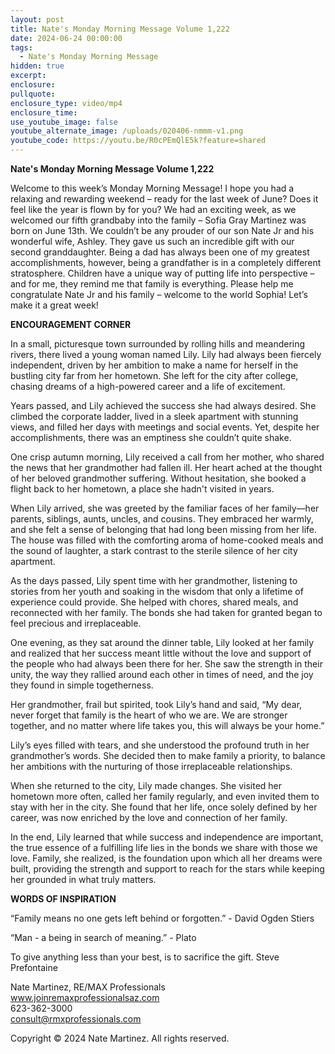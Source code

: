 ```yaml
---
layout: post
title: Nate's Monday Morning Message Volume 1,222
date: 2024-06-24 00:00:00
tags:
  - Nate's Monday Morning Message
hidden: true
excerpt:
enclosure:
pullquote:
enclosure_type: video/mp4
enclosure_time:
use_youtube_image: false
youtube_alternate_image: /uploads/020406-nmmm-v1.png
youtube_code: https://youtu.be/R0cPEmQlE5k?feature=shared
---
```

**Nate's Monday Morning Message Volume 1,222**

Welcome to this week’s Monday Morning Message! I hope you had a relaxing and rewarding weekend – ready for the last week of June? Does it feel like the year is flown by for you? We had an exciting week, as we welcomed our fifth grandbaby into the family – Sofia Gray Martinez was born on June 13th. We couldn’t be any prouder of our son Nate Jr and his wonderful wife, Ashley. They gave us such an incredible gift with our second granddaughter. Being a dad has always been one of my greatest accomplishments, however, being a grandfather is in a completely different stratosphere. Children have a unique way of putting life into perspective – and for me, they remind me that family is everything. Please help me congratulate Nate Jr and his family – welcome to the world Sophia! Let’s make it a great week!

**ENCOURAGEMENT CORNER**&nbsp;

In a small, picturesque town surrounded by rolling hills and meandering rivers, there lived a young woman named Lily. Lily had always been fiercely independent, driven by her ambition to make a name for herself in the bustling city far from her hometown. She left for the city after college, chasing dreams of a high-powered career and a life of excitement.

Years passed, and Lily achieved the success she had always desired. She climbed the corporate ladder, lived in a sleek apartment with stunning views, and filled her days with meetings and social events. Yet, despite her accomplishments, there was an emptiness she couldn’t quite shake.

One crisp autumn morning, Lily received a call from her mother, who shared the news that her grandmother had fallen ill. Her heart ached at the thought of her beloved grandmother suffering. Without hesitation, she booked a flight back to her hometown, a place she hadn't visited in years.

When Lily arrived, she was greeted by the familiar faces of her family—her parents, siblings, aunts, uncles, and cousins. They embraced her warmly, and she felt a sense of belonging that had long been missing from her life. The house was filled with the comforting aroma of home-cooked meals and the sound of laughter, a stark contrast to the sterile silence of her city apartment.

As the days passed, Lily spent time with her grandmother, listening to stories from her youth and soaking in the wisdom that only a lifetime of experience could provide. She helped with chores, shared meals, and reconnected with her family. The bonds she had taken for granted began to feel precious and irreplaceable.

One evening, as they sat around the dinner table, Lily looked at her family and realized that her success meant little without the love and support of the people who had always been there for her. She saw the strength in their unity, the way they rallied around each other in times of need, and the joy they found in simple togetherness.

Her grandmother, frail but spirited, took Lily’s hand and said, “My dear, never forget that family is the heart of who we are. We are stronger together, and no matter where life takes you, this will always be your home.”

Lily’s eyes filled with tears, and she understood the profound truth in her grandmother’s words. She decided then to make family a priority, to balance her ambitions with the nurturing of those irreplaceable relationships.

When she returned to the city, Lily made changes. She visited her hometown more often, called her family regularly, and even invited them to stay with her in the city. She found that her life, once solely defined by her career, was now enriched by the love and connection of her family.

In the end, Lily learned that while success and independence are important, the true essence of a fulfilling life lies in the bonds we share with those we love. Family, she realized, is the foundation upon which all her dreams were built, providing the strength and support to reach for the stars while keeping her grounded in what truly matters.

**WORDS OF INSPIRATION**

“Family means no one gets left behind or forgotten.” - David Ogden Stiers

“Man - a being in search of meaning.” - Plato

To give anything less than your best, is to sacrifice the gift. Steve Prefontaine

Nate Martinez, RE/MAX Professionals<br>www.joinremaxprofessionalsaz.com<br>623-362-3000<br>consult@rmxprofessionals.com

Copyright © 2024 Nate Martinez. All rights reserved.